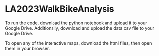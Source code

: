 # LA2023WalkBikeAnalysis

To run the code, download the python notebook and upload it to your Google Drive. Additionally, download and upload the data csv file to your Google Drive. 

To open any of the interactive maps, download the html files, then open them in your browser.
